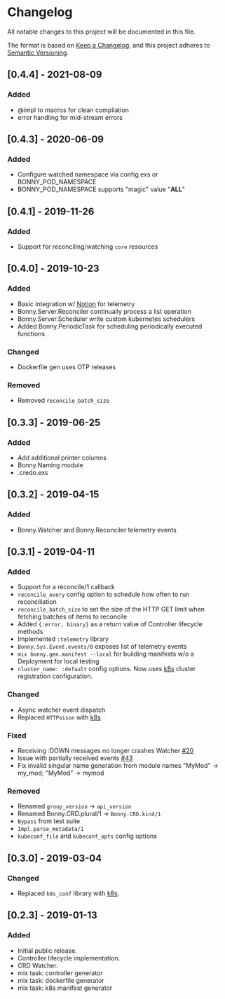# Changelog

All notable changes to this project will be documented in this file.

The format is based on [Keep a Changelog](https://keepachangelog.com/en/1.0.0/),
and this project adheres to [Semantic Versioning](https://semver.org/spec/v2.0.0.html).

## [0.4.4] - 2021-08-09

### Added
- @impl to macros for clean compilation
- error handling for mid-stream errors
## [0.4.3] - 2020-06-09

### Added
- Configure watched namespace via config.exs or BONNY_POD_NAMESPACE 
- BONNY_POD_NAMESPACE supports "magic" value "__ALL__"

## [0.4.1] - 2019-11-26

### Added
- Support for reconciling/watching `core` resources

## [0.4.0] - 2019-10-23

### Added

- Basic integration w/ [Notion](https://github.com/coryodaniel/notion) for telemetry
- Bonny.Server.Reconciler continually process a list operation
- Bonny.Server.Scheduler write custom kubernetes schedulers
- Added Bonny.PeriodicTask for scheduling periodically executed functions

### Changed

- Dockerfile gen uses OTP releases

### Removed

- Removed `reconcile_batch_size`

## [0.3.3] - 2019-06-25

### Added

- Add additional printer columns
- Bonny.Naming module
- .credo.exs

## [0.3.2] - 2019-04-15

### Added

- Bonny.Watcher and Bonny.Reconciler telemetry events

## [0.3.1] - 2019-04-11

### Added

- Support for a reconcile/1 callback
- `reconcile_every` config option to schedule how often to run
  reconciliation
- `reconcile_batch_size` to set the size of the HTTP GET limit
  when fetching batches of items to reconcile
- Added `{:error, binary}` as a return value of Controller lifecycle methods
- Implemented `:telemetry` library
- `Bonny.Sys.Event.events/0` exposes list of telemetry events
- `mix bonny.gen.manifest --local` for building manifests w/o a Deployment for
  local testing
- `cluster_name: :default` config options. Now uses [k8s](https://github.com/coryodaniel/k8s) cluster registration configuration.

### Changed

- Async watcher event dispatch
- Replaced `HTTPoison` with [k8s](https://github.com/coryodaniel/k8s)

### Fixed

- Receiving :DOWN messages no longer crashes Watcher [#20](https://github.com/coryodaniel/bonny/issues/20)
- Issue with partially received events [#43](https://github.com/coryodaniel/bonny/issues/43)
- Fix invalid singular name generation from module names "MyMod" -> my_mod; "MyMod" -> mymod

### Removed

- Renamed `group_version` -> `api_version`
- Renamed Bonny.CRD.plural/1 -> `Bonny.CRD.kind/1`
- `Bypass` from test suite
- `Impl.parse_metadata/1`
- `kubeconf_file` and `kubeconf_opts` config options

## [0.3.0] - 2019-03-04

### Changed

- Replaced `k8s_conf` library with [k8s](https://github.com/coryodaniel/k8s).

## [0.2.3] - 2019-01-13

### Added

- Initial public release.
- Controller lifecycle implementation.
- CRD Watcher.
- mix task: controller generator
- mix task: dockerfile generator
- mix task: k8s manifest generator

